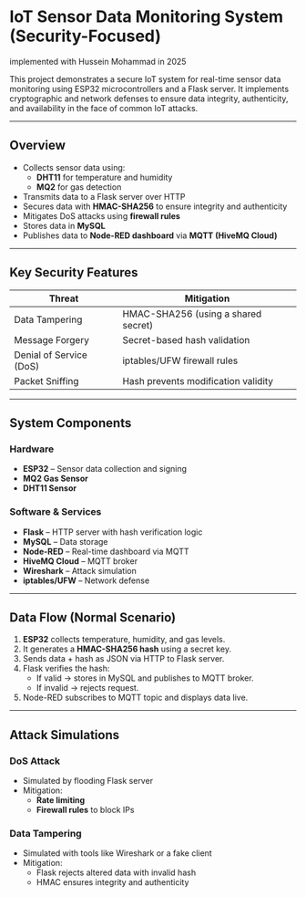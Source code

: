 # IoT Sensor Data Monitoring System (Security-Focused)
implemented with Hussein Mohammad in 2025

This project demonstrates a secure IoT system for real-time sensor data monitoring using ESP32 microcontrollers and a Flask server. It implements cryptographic and network defenses to ensure data integrity, authenticity, and availability in the face of common IoT attacks.

---

##  Overview

- Collects sensor data using:
  - **DHT11** for temperature and humidity
  - **MQ2** for gas detection
- Transmits data to a Flask server over HTTP
- Secures data with **HMAC-SHA256** to ensure integrity and authenticity
- Mitigates DoS attacks using **firewall rules**
- Stores data in **MySQL**
- Publishes data to **Node-RED dashboard** via **MQTT (HiveMQ Cloud)**

---

##  Key Security Features

| Threat                 | Mitigation                         |
|------------------------|-------------------------------------|
| Data Tampering         | HMAC-SHA256 (using a shared secret) |
| Message Forgery        | Secret-based hash validation        |
| Denial of Service (DoS)| iptables/UFW firewall rules         |
| Packet Sniffing        | Hash prevents modification validity |

---

##  System Components

###  Hardware

- **ESP32** – Sensor data collection and signing
- **MQ2 Gas Sensor**
- **DHT11 Sensor**

###  Software & Services

- **Flask** – HTTP server with hash verification logic
- **MySQL** – Data storage
- **Node-RED** – Real-time dashboard via MQTT
- **HiveMQ Cloud** – MQTT broker
- **Wireshark** – Attack simulation
- **iptables/UFW** – Network defense

---

##  Data Flow (Normal Scenario)

1. **ESP32** collects temperature, humidity, and gas levels.
2. It generates a **HMAC-SHA256 hash** using a secret key.
3. Sends data + hash as JSON via HTTP to Flask server.
4. Flask verifies the hash:
   - If valid → stores in MySQL and publishes to MQTT broker.
   - If invalid → rejects request.
5. Node-RED subscribes to MQTT topic and displays data live.

---

##  Attack Simulations

###  DoS Attack

- Simulated by flooding Flask server
- Mitigation:
  - **Rate limiting**
  - **Firewall rules** to block IPs

###  Data Tampering

- Simulated with tools like Wireshark or a fake client
- Mitigation:
  - Flask rejects altered data with invalid hash
  - HMAC ensures integrity and authenticity
